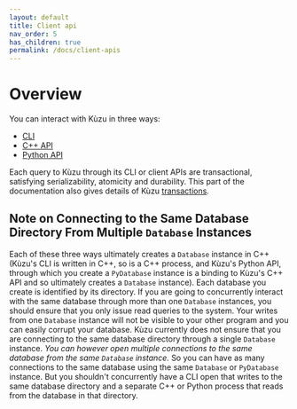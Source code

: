 ```yaml
---
layout: default
title: Client api
nav_order: 5
has_children: true
permalink: /docs/client-apis
---
```


# Overview
You can interact with Kùzu in three ways:
  - [CLI](cli.md)
  - [C++ API](cpp-api)
  - [Python API](python-api)

Each query to Kùzu through its CLI or client APIs are transactional, 
satisfying serializability, atomicity and durability.
This part of the documentation also gives details of Kùzu [transactions](transactions.md). 

## Note on Connecting to the Same Database Directory From Multiple `Database` Instances
Each of these three ways ultimately creates a `Database` instance in C++ (Kùzu's CLI is written in C++, so is a C++
process, and Kùzu's Python API, through which you create a `PyDatabase` instance is a binding to Kùzu's C++ API
and so ultimately creates a `Database` instance). Each database you create is identified by
its directory. If you are going to concurrently interact with the same database through more than one
`Database` instances, you should
ensure that you only issue read queries to the system. Your writes from one `Database` instance
will not be visible to your other program and you can easily corrupt your database. Kùzu currently does not ensure 
that you are connecting to the same database directory through a single `Database` instance. 
*You can however open multiple connections to the same database from the same `Database` instance.* So you can 
have as many connections to the same database using the same `Database` or `PyDatabase` instance. But you shouldn't
concurrently have a CLI open that writes to the same database directory and a separate C++ or Python process
that reads from the database in that directory.
